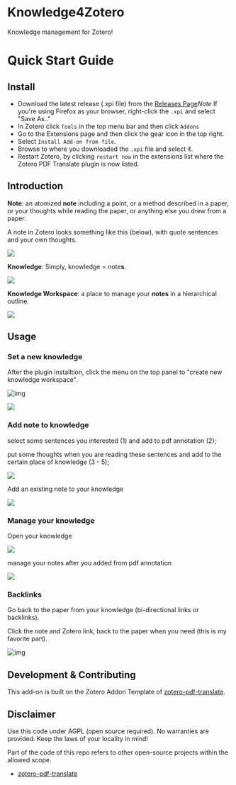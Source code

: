 # Knowledge4Zotero

Knowledge management for Zotero!

# Quick Start Guide

## Install

- Download the latest release (.xpi file) from the [Releases Page](https://github.com/windingwind/zotero-pdf-translate/releases)_Note_ If you're using Firefox as your browser, right-click the `.xpi` and select "Save As.."
- In Zotero click `Tools` in the top menu bar and then click `Addons`
- Go to the Extensions page and then click the gear icon in the top right.
- Select `Install Add-on from file`.
- Browse to where you downloaded the `.xpi` file and select it.
- Restart Zotero, by clicking `restart now` in the extensions list where the
  Zotero PDF Translate plugin is now listed.

## Introduction

**Note**: an atomized **note** including a point, or a method described in a paper, or your thoughts while reading the paper, or anything else you drew from a paper.

A note in Zotero looks something like this (below), with quote sentences and your own thoughts.

![](image/README/1651892918746.png)

**Knowledge**: Simply, knowledge = note**s**.

![](image/README/1651895948057.png)

**Knowledge Workspace**: a place to manage your **notes** in a hierarchical outline.

![](image/README/1651896006854.png)

## Usage

### Set a new knowledge

After the plugin installtion, click the menu on the top panel to "create new knowledge workspace".

![img](image/README/1651896159066.png)

![](image/README/1651896602114.png)

### Add note to knowledge

select some sentences you interested (1) and add to pdf annotation (2);

put some thoughts when you are reading these sentences and add to the certain place of knowledge (3 - 5);

![](image/README/1651897206384.png)

Add an existing note to your knowledge

![](image/README/1651898023847.png)

### Manage your knowledge

Open your knowledge

![](image/README/1651898106681.png)

manage your notes after you added from pdf annotation

![](image/README/1651897924046.png)

### Backlinks

Go back to the paper from your knowledge (bi-directional links or backlinks). 

Click the note and Zotero link, back to the paper when you need (this is my favorite part).

![img](image/README/1651898254827.png)

## Development & Contributing

This add-on is built on the Zotero Addon Template of [zotero-pdf-translate](https://github.com/windingwind/zotero-pdf-translate).

## Disclaimer

Use this code under AGPL (open source required). No warranties are provided. Keep the laws of your locality in mind!

Part of the code of this repo refers to other open-source projects within the allowed scope.

- [zotero-pdf-translate](https://github.com/windingwind/zotero-pdf-translate)

